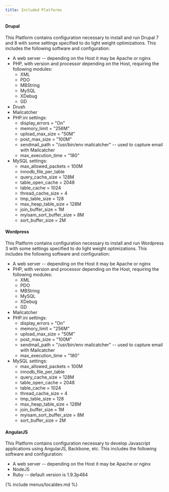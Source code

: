 ```yaml
---
title: Included Platforms
---
```


#### Drupal

This Platform contains configuration necessary to install and run Drupal
7 and 8 with some settings specified to do light weight optimizations.
This includes the following software and configuration:

-   A web server -- depending on the Host it may be Apache or nginx
-   PHP, with version and processor depending on the Host, requiring the
    following modules:
    -   XML
    -   PDO
    -   MBString
    -   MySQL
    -   XDebug
    -   GD
-   Drush
-   Mailcatcher
-   PHP.ini settings:
    -   display\_errors = "On"
    -   memory\_limit = "256M"
    -   upload\_max\_size = "50M"
    -   post\_max\_size = "100M"
    -   sendmail\_path = "/usr/bin/env mailcatcher" -- used to capture
        email with Mailcatcher
    -   max\_execution\_time = "180"
-   MySQL settings:
    -   max\_allowed\_packets = 100M
    -   innodb\_file\_per\_table
    -   query\_cache\_size = 128M
    -   table\_open\_cache = 2048
    -   table\_cache = 1024
    -   thread\_cache\_size = 4
    -   tmp\_table\_size = 128
    -   max\_heap\_table\_size = 128M
    -   join\_buffer\_size = 1M
    -   myisam\_sort\_buffer\_size = 8M
    -   sort\_buffer\_size = 2M

#### Wordpress

This Platform contains configuration necessary to install and run
Wordpress 3 with some settings specified to do light weight
optimizations. This includes the following software and configuration:

-   A web server -- depending on the Host it may be Apache or nginx
-   PHP, with version and processor depending on the Host, requiring the
    following modules:
    -   XML
    -   PDO
    -   MBString
    -   MySQL
    -   XDebug
    -   GD
-   Mailcatcher
-   PHP.ini settings:
    -   display\_errors = "On"
    -   memory\_limit = "256M"
    -   upload\_max\_size = "50M"
    -   post\_max\_size = "100M"
    -   sendmail\_path = "/usr/bin/env mailcatcher" -- used to capture
        email with Mailcatcher
    -   max\_execution\_time = "180"
-   MySQL settings:
    -   max\_allowed\_packets = 100M
    -   innodb\_file\_per\_table
    -   query\_cache\_size = 128M
    -   table\_open\_cache = 2048
    -   table\_cache = 1024
    -   thread\_cache\_size = 4
    -   tmp\_table\_size = 128
    -   max\_heap\_table\_size = 128M
    -   join\_buffer\_size = 1M
    -   myisam\_sort\_buffer\_size = 8M
    -   sort\_buffer\_size = 2M

#### AngularJS

This Platform contains configuration necessary to develop Javascript
applications using AngularJS, Backbone, etc. This includes the following
software and configuration:

-   A web server -- depending on the Host it may be Apache or nginx
-   NodeJS
-   Ruby -- default version is 1.9.3p484

{% include menus/localdev.md %}
